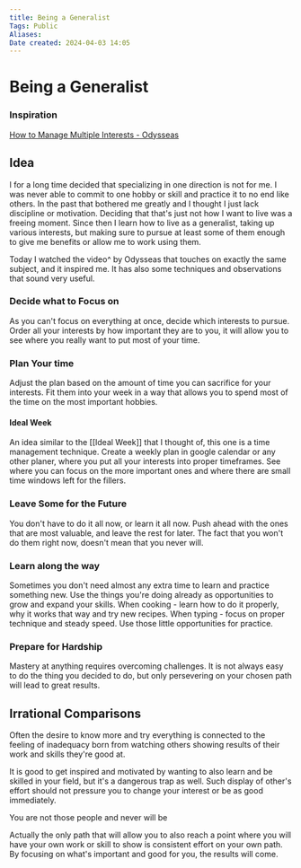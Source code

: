 ```yaml
---
title: Being a Generalist
Tags: Public
Aliases:
Date created: 2024-04-03 14:05
---
```


# Being a Generalist

### Inspiration
[How to Manage Multiple Interests - Odysseas](https://www.youtube.com/watch?v=-AdXIC44b7Q&t=599s)

## Idea
I for a long time decided that specializing in one direction is not for me. I was never able to commit to one hobby or skill and practice it to no end like others. In the past that bothered me greatly and I thought I just lack discipline or motivation. Deciding that that's just not how I want to live was a freeing moment. Since then I learn how to live as a generalist, taking up various interests, but making sure to pursue at least some of them enough to give me benefits or allow me to work using them.

Today I watched the video^ by Odysseas that touches on exactly the same subject, and it inspired me. It has also some techniques and observations that sound very useful.

### Decide what to Focus on
As you can't focus on everything at once, decide which interests to pursue. Order all your interests by how important they are to you, it will allow you to see where you really want to put most of your time.

### Plan Your time
Adjust the plan based on the amount of time you can sacrifice for your interests. Fit them into your week in a way that allows you to spend most of the time on the most important hobbies.

#### Ideal Week
An idea similar to the [[Ideal Week]] that I thought of, this one is a time management technique. Create a weekly plan in google calendar or any other planer, where you put all your interests into proper timeframes. See where you can focus on the more important ones and where there are small time windows left for the fillers.

### Leave Some for the Future
You don't have to do it all now, or learn it all now. Push ahead with the ones that are most valuable, and leave the rest for later. The fact that you won't do them right now, doesn't mean that you never will.

### Learn along the way
Sometimes you don't need almost any extra time to learn and practice something new. Use the things you're doing already as opportunities to grow and expand your skills. When cooking - learn how to do it properly, why it works that way and try new recipes. When typing - focus on proper technique and steady speed. Use those little opportunities for practice.


### Prepare for Hardship
Mastery at anything requires overcoming challenges. It is not always easy to do the thing you decided to do, but only persevering on your chosen path will lead to great results. 

## Irrational Comparisons

Often the desire to know more and try everything is connected to the feeling of inadequacy born from watching others showing results of their work and skills they're good at. 

It is good to get inspired and motivated by wanting to also learn and be skilled in your field, but it's a dangerous trap as well. Such display of other's effort should not pressure you to change your interest or be as good immediately. 

You are not those people and never will be

Actually the only path that will allow you to also reach a point where you will have your own work or skill to show is consistent effort on your own path. By focusing on what's important and good for you, the results will come.